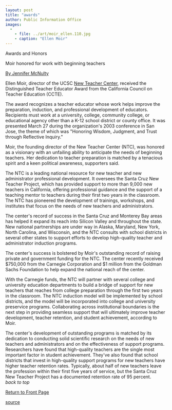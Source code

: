 ```yaml
---
layout: post
title: "awards"
author: Public Information Office
images:
  -
    - file: ../art/moir_ellen.110.jpg
    - caption: "Ellen Moir"
---
```


Awards and Honors

Moir honored for work with beginning teachers  

[By Jennifer McNulty][1]  

Ellen Moir, director of the UCSC [New Teacher Center,][2] received the Distinguished Teacher Educator Award from the California Council on Teacher Education (CCTE).  

The award recognizes a teacher educator whose work helps improve the preparation, induction, and professional development of educators. Recipients must work at a university, college, community college, or educational agency other than a K-12 school district or county office. It was presented March 27 during the organization's 2003 conference in San Jose, the theme of which was "Honoring Wisdom, Judgment, and Trust through Reflective Inquiry."  

Moir, the founding director of the New Teacher Center (NTC), was honored as a visionary with an unfailing ability to anticipate the needs of beginning teachers. Her dedication to teacher preparation is matched by a tenacious spirit and a keen political awareness, supporters said.  

The NTC is a leading national resource for new teacher and new administrator professional development. It oversees the Santa Cruz New Teacher Project, which has provided support to more than 9,000 new teachers in California, offering professional guidance and the support of a teaching mentor to teachers during their first two years in the classroom. The NTC has pioneered the development of trainings, workshops, and institutes that focus on the needs of new teachers and administrators.  

The center's record of success in the Santa Cruz and Monterey Bay areas has helped it expand its reach into Silicon Valley and throughout the state. New national partnerships are under way in Alaska, Maryland, New York, North Carolina, and Wisconsin, and the NTC consults with school districts in several other states to support efforts to develop high-quality teacher and administrator induction programs.  

The center's success is bolstered by Moir's outstanding record of raising private and government funding for the NTC. The center recently received $750,000 from the Carnegie Corporation and $1 million from the Goldman Sachs Foundation to help expand the national reach of the center.  

With the Carnegie funds, the NTC will partner with several college and university education departments to build a bridge of support for new teachers that reaches from college preparation through the first two years in the classroom. The NTC induction model will be implemented by school districts, and the model will be incorporated into college and university preservice programs. Collaborating across institutional boundaries is the next step in providing seamless support that will ultimately improve teacher development, teacher retention, and student achievement, according to Moir.   

The center's development of outstanding programs is matched by its dedication to conducting solid scientific research on the needs of new teachers and administrators and on the effectiveness of support programs. Researchers have found that high-quality teachers are the single most important factor in student achievement. They've also found that school districts that invest in high-quality support programs for new teachers have higher teacher retention rates. Typically, about half of new teachers leave the profession within their first five years of service, but the Santa Cruz New Teacher Project has a documented retention rate of 95 percent.  
_back to top_

[Return to Front Page][3]

[1]: mailto:jmcnulty@ucsc.edu
[2]: http://www.newteachercenter.org/
[3]: http://currents.ucsc.edu/

[source](http://www1.ucsc.edu/currents/02-03/04-14/awards.html "Permalink to awards")
